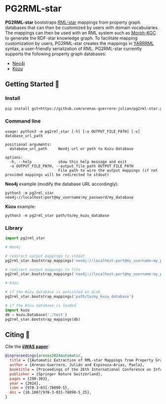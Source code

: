 # PG2RML-star

**PG2RML-star** bootstraps [RML-star](https://kg-construct.github.io/rml-resources/portal/) mappings from property graph databases that can then be customized by users with domain vocabularies. The mappings can then be used with an RML system such as [Morph-KGC](https://github.com/morph-kgc/morph-kgc/) to generate the RDF-star knowledge graph. To facilitate mapping customization by users, PG2RML-star creates the mappings in [YARRRML](https://rml.io/yarrrml/spec/) syntax, a user-friendly serialization of RML. PG2RML-star currently supports the following property graph databases:
- [Neo4j](https://neo4j.com/)
- [Kùzu](https://github.com/kuzudb/kuzu)

## Getting Started :rocket:

### Install

```bash
pip install git+https://github.com/arenas-guerrero-julian/pg2rml-star.git
```

### Command line

```commandline
usage: python3 -m pg2rml_star [-h] [-o OUTPUT_FILE_PATH] [-v] database_url_path

positional arguments:
  database_url_path     Neo4j url or path to Kuzu database

options:
  -h, --help            show this help message and exit
  -o OUTPUT_FILE_PATH, --output_file_path OUTPUT_FILE_PATH
                        File path to wire the output mappings (if not provided mappings will be redirected to stdout)
```

**Neo4j** example (modify the database URL accordingly):

```
python3 -m pg2rml_star neo4j://localhost:port@my_username:my_password/my_database
```

**Kùzu** example:

```
python3 -m pg2rml_star path/to/my_kuzu_database
```

### Library

```python
import pg2rml_star

# Neo4j

# redirect output mappings to stdout
pg2rml_star.bootstrap_mappings('neo4j://localhost:port@my_username:my_password/my_database')

# redirect output mappings to file
pg2rml_star.bootstrap_mappings('neo4j://localhost:port@my_username:my_password/my_database', 'mappings.yml')

# Kùzu

# if the Kùzu database is persisted on disk
pg2rml_star.bootstrap_mappings('path/to/my_kuzu_database')

# if the Kùzu database is loaded
import kuzu
db = kuzu.Database('./test')
pg2rml_star.bootstrap_mappings(db)
```

## Citing 💬

Cite the **[iiWAS paper](https://oa.upm.es/83168/1/2024_iiWAS_PG_to_RML_star.pdf)**:

```bib
@inproceedings{arenas2024automatic,
  title = {{Automatic Extraction of RML-star Mappings from Property Graphs}},
  author = {Arenas-Guerrero, Julián and Espinoza-Arias, Paola},
  booktitle = {Proceedings of the 26th International Conference on Information Integration and Web Intelligence},
  publisher = {Springer Nature Switzerland},
  pages = {298-303},
  year = {2024},
  isbn = {978-3-031-78090-5},
  doi = {10.1007/978-3-031-78090-5_25},
}
```
